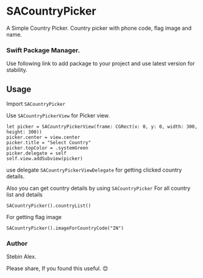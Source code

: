 # SACountryPicker

A Simple Country Picker. 
Country picker with phone code, flag image and name.

### Swift Package Manager. 
Use following link to add package to your project and use latest version for stability.

## Usage 

Import `SACountryPicker`

Use `SACountryPickerView` for Picker view.
```
let picker = SACountryPickerView(frame: CGRect(x: 0, y: 0, width: 300, height: 300))
picker.center = view.center
picker.title = "Select Country"
picker.topColor = .systemGreen
picker.delegate = self
self.view.addSubview(picker) 
```
use delegate `SACountryPickerViewDelegate`
for getting clicked country details.

Also you can get country details by using `SACountryPicker`
For all country list and details
```
SACountryPicker().countryList() 
```
For getting flag image
```
SACountryPicker().imageForCountryCode("IN")
```

### Author

Stebin Alex. 

Please share, If you found this useful. 😊
